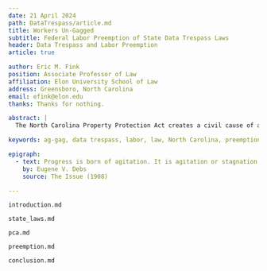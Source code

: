 ```yaml
---
date: 21 April 2024
path: DataTrespass/article.md
title: Workers Un-Gagged
subtitle: Federal Labor Preemption of State Data Trespass Laws
header: Data Trespass and Labor Preemption
article: true

author: Eric M. Fink
position: Associate Professor of Law
affiliation: Elon University School of Law
address: Greensboro, North Carolina
email: efink@elon.edu
thanks: Thanks for nothing.

abstract: |
  The North Carolina Property Protection Act creates a civil cause of action against "Any person who intentionally gains access to the nonpublic areas of another's premises and engages in an act that exceeds the person's authority to enter those areas …". The statute specifically targets employees who engage in unauthorized recording or other data collection on the employer's premises. At least some of the employee activity subject to civil liability under these statutes is protected under federal labor and employment laws. The Supremacy Clause dictates that this conflict must be resolved in favor of federal law. To ensure that the prospect of costly litigation and damages does not penalize employees for, or deter them from, exercising their rights under federal law, preemption should apply to any NCPPA claims arising from employee conduct that is even arguably protected. 

keywords: ag-gag, data trespass, labor, law, North Carolina, preemption

epigraph:
  - text: Progress is born of agitation. It is agitation or stagnation.
    by: Eugene V. Debs
    source: The Issue (1908)

---
```

``` {.include}
introduction.md
``````
``` {.include}
state_laws.md
``````
``` {.include}
pca.md
``````
``` {.include}
preemption.md
``````
``` {.include}
conclusion.md
``````